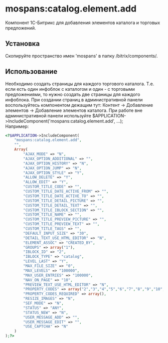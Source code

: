 # mospans:catalog.element.add

Компонент 1С-Битрикс для добавления элементов каталога и торговых предложений.

Установка
---
Скопируйте пространство имен 'mospans' в папку /bitrix/components/.

Использование
---
Необходимо создать страницы для каждого торгового каталога. Т.е. если есть один инфоблок с каталогом и один - с торговыми предложениями, то нужно создать две страницы для каждого инфоблока.
При создании страниц в административной панели воспользуйтесь компонентом дежащим тут: Контент -> Добавление элементов -> Добавление элементов каталога.
При работе вне административной панели используйте $APPLICATION->IncludeComponent('mospans:catalog.element.add', ...);  
Например:  
```php
<?$APPLICATION->IncludeComponent(
	"mospans:catalog.element.add",
	"",
	Array(
		"AJAX_MODE" => "N",
		"AJAX_OPTION_ADDITIONAL" => "",
		"AJAX_OPTION_HISTORY" => "N",
		"AJAX_OPTION_JUMP" => "N",
		"AJAX_OPTION_STYLE" => "Y",
		"ALLOW_DELETE" => "Y",
		"ALLOW_EDIT" => "Y",
		"CUSTOM_TITLE_CODE" => "",
		"CUSTOM_TITLE_DATE_ACTIVE_FROM" => "",
		"CUSTOM_TITLE_DATE_ACTIVE_TO" => "",
		"CUSTOM_TITLE_DETAIL_PICTURE" => "",
		"CUSTOM_TITLE_DETAIL_TEXT" => "",
		"CUSTOM_TITLE_IBLOCK_SECTION" => "",
		"CUSTOM_TITLE_NAME" => "",
		"CUSTOM_TITLE_PREVIEW_PICTURE" => "",
		"CUSTOM_TITLE_PREVIEW_TEXT" => "",
		"CUSTOM_TITLE_TAGS" => "",
		"DEFAULT_INPUT_SIZE" => "30",
		"DETAIL_TEXT_USE_HTML_EDITOR" => "N",
		"ELEMENT_ASSOC" => "CREATED_BY",
		"GROUPS" => array("1"),
		"IBLOCK_ID" => "2",
		"IBLOCK_TYPE" => "catalog",
		"LEVEL_LAST" => "Y",
		"MAX_FILE_SIZE" => "0",
		"MAX_LEVELS" => "100000",
		"MAX_USER_ENTRIES" => "100000",
		"NAV_ON_PAGE" => "10",
		"PREVIEW_TEXT_USE_HTML_EDITOR" => "N",
		"PROPERTY_CODES" => array("2","3","4","5","6","7","8","9","10","11","12","13","15","16","17","18","19","20","21","NAME","CODE","TAGS","DATE_ACTIVE_FROM","DATE_ACTIVE_TO","IBLOCK_SECTION","PREVIEW_TEXT","PREVIEW_PICTURE","DETAIL_TEXT","DETAIL_PICTURE"),
		"PROPERTY_CODES_REQUIRED" => array(),
		"RESIZE_IMAGES" => "N",
		"SEF_MODE" => "N",
		"STATUS" => "ANY",
		"STATUS_NEW" => "N",
		"USER_MESSAGE_ADD" => "",
		"USER_MESSAGE_EDIT" => "",
		"USE_CAPTCHA" => "N"
	)
);?>
```